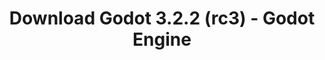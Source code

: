 ---
# Generated by /tools/generators/src/download_archive_generator !!! do not edit by hand !!!
title: 'Download Godot 3.2.2 (rc3) - Godot Engine'
type: 'download/archive'
name: '3.2.2'
flavor: 'rc3'
release_date: '2020-06-22T03:00:00-00:00'
release_notes: 'article/release-candidate-godot-3-2-2-rc-3/'
primaryPlatforms:
  - 'android.apk'
  - 'linux.64'
  - 'macos.universal'
  - 'windows.64'
  - 'linux_server.headless.64'
  - 'web'
  - 'templates'
links:
  android.apk:
    name: 'android.apk'
    title: 'Android'
    caption: 'APK Universal (ARM64 + ARMv7 + x86_64 + x86)'
    tags:
      - 'APK download'
      - 'ARM64/v7'
      - 'x86 (64 & 32 bit)'
    hosts:
      github_builds:
        regular: 'https://github.com/godotengine/godot-builds/releases/download/3.2.2-rc3/Godot_v3.2.2-rc3_android_editor.apk'
        mono: '#'
      github:
        regular: 'https://github.com/godotengine/godot/releases/download/3.2.2-rc3/Godot_v3.2.2-rc3_android_editor.apk'
        mono: '#'
  linux.64:
    name: 'linux.64'
    title: 'Linux'
    caption: 'Padrão (x86_64)'
    tags:
      - '64 bit'
    hosts:
      github_builds:
        regular: 'https://github.com/godotengine/godot-builds/releases/download/3.2.2-rc3/Godot_v3.2.2-rc3_x11.64.zip'
        mono: 'https://github.com/godotengine/godot-builds/releases/download/3.2.2-rc3/Godot_v3.2.2-rc3_mono_x11_64.zip'
      github:
        regular: 'https://github.com/godotengine/godot/releases/download/3.2.2-rc3/Godot_v3.2.2-rc3_x11.64.zip'
        mono: 'https://github.com/godotengine/godot/releases/download/3.2.2-rc3/Godot_v3.2.2-rc3_mono_x11_64.zip'
  macos.universal:
    name: 'macos.universal'
    title: 'macOS'
    caption: 'Universal (x86_64 + Silício da Apple)'
    tags:
      - 'Intel/Apple Silicon'
      - '64 bit'
    hosts:
      github_builds:
        regular: 'https://github.com/godotengine/godot-builds/releases/download/3.2.2-rc3/Godot_v3.2.2-rc3_osx.universal.zip'
        mono: 'https://github.com/godotengine/godot-builds/releases/download/3.2.2-rc3/Godot_v3.2.2-rc3_mono_osx.universal.zip'
      github:
        regular: 'https://github.com/godotengine/godot/releases/download/3.2.2-rc3/Godot_v3.2.2-rc3_osx.universal.zip'
        mono: 'https://github.com/godotengine/godot/releases/download/3.2.2-rc3/Godot_v3.2.2-rc3_mono_osx.universal.zip'
  windows.64:
    name: 'windows.64'
    title: 'Windows'
    caption: 'Padrão (x86_64)'
    tags:
      - '64 bit'
    hosts:
      github_builds:
        regular: 'https://github.com/godotengine/godot-builds/releases/download/3.2.2-rc3/Godot_v3.2.2-rc3_win64.exe.zip'
        mono: 'https://github.com/godotengine/godot-builds/releases/download/3.2.2-rc3/Godot_v3.2.2-rc3_mono_win64.zip'
      github:
        regular: 'https://github.com/godotengine/godot/releases/download/3.2.2-rc3/Godot_v3.2.2-rc3_win64.exe.zip'
        mono: 'https://github.com/godotengine/godot/releases/download/3.2.2-rc3/Godot_v3.2.2-rc3_mono_win64.zip'
  linux_server.headless.64:
    name: 'linux_server.headless.64'
    title: 'Linux Server'
    caption: 'Headless (x86_64)'
    tags:
      - '64 bit'
      - 'Headless'
    hosts:
      github_builds:
        regular: 'https://github.com/godotengine/godot-builds/releases/download/3.2.2-rc3/Godot_v3.2.2-rc3_linux_headless.64.zip'
        mono: 'https://github.com/godotengine/godot-builds/releases/download/3.2.2-rc3/Godot_v3.2.2-rc3_mono_linux_headless_64.zip'
      github:
        regular: 'https://github.com/godotengine/godot/releases/download/3.2.2-rc3/Godot_v3.2.2-rc3_linux_headless.64.zip'
        mono: 'https://github.com/godotengine/godot/releases/download/3.2.2-rc3/Godot_v3.2.2-rc3_mono_linux_headless_64.zip'
  web:
    name: 'web'
    title: 'Editor Web'
    caption: ''
    tags:
      - 'Self-hosted'
      - 'Cross-platform'
    hosts:
      github_builds:
        regular: 'https://github.com/godotengine/godot-builds/releases/download/3.2.2-rc3/Godot_v3.2.2-rc3_web_editor.zip'
        mono: '#'
      github:
        regular: 'https://github.com/godotengine/godot/releases/download/3.2.2-rc3/Godot_v3.2.2-rc3_web_editor.zip'
        mono: '#'
  linux.32:
    name: 'linux.32'
    title: 'Linux'
    caption: 'Padrão (x86)'
    tags:
      - '32 bit'
    hosts:
      github_builds:
        regular: 'https://github.com/godotengine/godot-builds/releases/download/3.2.2-rc3/Godot_v3.2.2-rc3_x11.32.zip'
        mono: 'https://github.com/godotengine/godot-builds/releases/download/3.2.2-rc3/Godot_v3.2.2-rc3_mono_x11_32.zip'
      github:
        regular: 'https://github.com/godotengine/godot/releases/download/3.2.2-rc3/Godot_v3.2.2-rc3_x11.32.zip'
        mono: 'https://github.com/godotengine/godot/releases/download/3.2.2-rc3/Godot_v3.2.2-rc3_mono_x11_32.zip'
  windows.32:
    name: 'windows.32'
    title: 'Windows'
    caption: 'Padrão (x86)'
    tags:
      - '32 bit'
    hosts:
      github_builds:
        regular: 'https://github.com/godotengine/godot-builds/releases/download/3.2.2-rc3/Godot_v3.2.2-rc3_win32.exe.zip'
        mono: 'https://github.com/godotengine/godot-builds/releases/download/3.2.2-rc3/Godot_v3.2.2-rc3_mono_win32.zip'
      github:
        regular: 'https://github.com/godotengine/godot/releases/download/3.2.2-rc3/Godot_v3.2.2-rc3_win32.exe.zip'
        mono: 'https://github.com/godotengine/godot/releases/download/3.2.2-rc3/Godot_v3.2.2-rc3_mono_win32.zip'
  linux_server.64:
    name: 'linux_server.64'
    title: 'Servidor Linux'
    caption: 'Padrão (x86_64)'
    tags:
      - '64 bit'
    hosts:
      github_builds:
        regular: 'https://github.com/godotengine/godot-builds/releases/download/3.2.2-rc3/Godot_v3.2.2-rc3_linux_server.64.zip'
        mono: 'https://github.com/godotengine/godot-builds/releases/download/3.2.2-rc3/Godot_v3.2.2-rc3_mono_linux_server_64.zip'
      github:
        regular: 'https://github.com/godotengine/godot/releases/download/3.2.2-rc3/Godot_v3.2.2-rc3_linux_server.64.zip'
        mono: 'https://github.com/godotengine/godot/releases/download/3.2.2-rc3/Godot_v3.2.2-rc3_mono_linux_server_64.zip'
  aar_library:
    name: 'aar_library'
    title: 'Biblioteca de AAR'
    caption: ''
    tags:
      - 'Android plugins'
      - 'Java'
      - 'Kotlin'
    hosts:
      github_builds:
        regular: 'https://github.com/godotengine/godot-builds/releases/download/3.2.2-rc3/godot-lib.3.2.2.rc3.release.aar'
        mono: 'https://github.com/godotengine/godot-builds/releases/download/3.2.2-rc3/godot-lib.3.2.2.rc3.mono.release.aar'
      github:
        regular: 'https://github.com/godotengine/godot/releases/download/3.2.2-rc3/godot-lib.3.2.2.rc3.release.aar'
        mono: 'https://github.com/godotengine/godot/releases/download/3.2.2-rc3/godot-lib.3.2.2.rc3.mono.release.aar'
  templates:
    name: 'templates'
    title: 'Modelos de exportação'
    caption: ''
    tags:
      - 'Utilizado para exportar os seus jogos para todas as plataformas suportadas'
    hosts:
      github_builds:
        regular: 'https://github.com/godotengine/godot-builds/releases/download/3.2.2-rc3/Godot_v3.2.2-rc3_export_templates.tpz'
        mono: 'https://github.com/godotengine/godot-builds/releases/download/3.2.2-rc3/Godot_v3.2.2-rc3_mono_export_templates.tpz'
      github:
        regular: 'https://github.com/godotengine/godot/releases/download/3.2.2-rc3/Godot_v3.2.2-rc3_export_templates.tpz'
        mono: 'https://github.com/godotengine/godot/releases/download/3.2.2-rc3/Godot_v3.2.2-rc3_mono_export_templates.tpz'
---